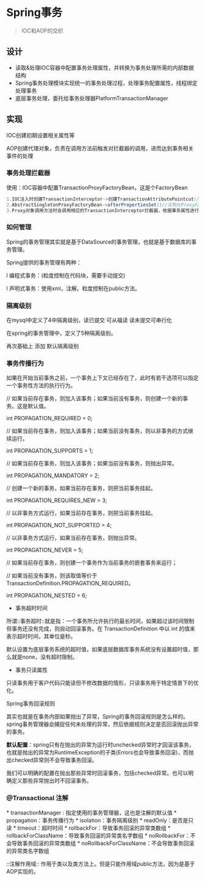 # Spring事务

> IOC和AOP的交织

## 设计

- 读取&处理IOC容器中配置事务处理属性，并转换为事务处理所需的内部数据结构
- Spring事务处理模块实现统一的事务处理过程，处理事务配置属性，线程绑定处理事务
- 底层事务处理，委托给事务处理器PlatformTransactionManager

## 实现

IOC创建初期设置相关属性等

AOP创建代理对象，负责在调用方法前触发对拦截器的调用，进而达到事务相关事件的处理

### 事务处理拦截器

使用：IOC容器中配置TransactionProxyFactoryBean，这是个FactoryBean

```java
1.IOC注入时创建TransactionInterceptor->创建TransactionAttributePointcut//为读取TransactionAttribute做准备
2.AbstractSingletonProxyFactoryBean->afterPropertiesSet()//实例化ProxyFactory，同时设置通知，目标对象，返回代理对象
3.Proxy对象调用方法时会调用相应的TransactionInterceptor拦截器，依据事务属性进行配置，从而为事务做好准备
```

### 如何管理

Spring的事务管理其实就是基于DataSource的事务管理，也就是基于数据库的事务管理。

Spring提供的事务管理有两种：

l   编程式事务：(粒度控制在代码块，需要手动提交)

l   声明式事务：使用xml，注解。粒度控制在public方法。

### 隔离级别

在mysql中定义了4中隔离级别，读已提交 可从福读 读未提交可串行化

在spring的事务管理中，定义了5种隔离级别。

再次基础上 添加 默认隔离级别

### 事务传播行为

如果在开始当前事务之前，一个事务上下文已经存在了，此时有若干选项可以指定一个事务性方法的执行行为。

// 如果当前存在事务，则加入该事务；如果当前没有事务，则创建一个新的事务。这是默认值。

int PROPAGATION_REQUIRED = 0;

// 如果当前存在事务，则加入该事务；如果当前没有事务，则以非事务的方式继续运行。

int PROPAGATION_SUPPORTS = 1;

// 如果当前存在事务，则加入该事务；如果当前没有事务，则抛出异常。

int PROPAGATION_MANDATORY = 2;

// 创建一个新的事务，如果当前存在事务，则把当前事务挂起。

int PROPAGATION_REQUIRES_NEW = 3;

// 以非事务方式运行，如果当前存在事务，则把当前事务挂起。

int PROPAGATION_NOT_SUPPORTED = 4;

// 以非事务方式运行，如果当前存在事务，则抛出异常。

int PROPAGATION_NEVER = 5;

// 如果当前存在事务，则创建一个事务作为当前事务的嵌套事务来运行；

// 如果当前没有事务，则该取值等价于TransactionDefinition.PROPAGATION_REQUIRED。

int PROPAGATION_NESTED = 6;

- 事务超时时间

所谓::事务超时::就是指：一个事务所允许执行的最长时间，如果超过该时间限制但事务还没有完成，则自动回滚事务。在 TransactionDefinition 中以 int 的值来表示超时时间，其单位是秒。

默认设置为底层事务系统的超时值，如果底层数据库事务系统没有设置超时值，那么就是none，没有超时限制。

- 事务只读属性

只读事务用于客户代码只能读但不修改数据的情形，只读事务用于特定情景下的优化。

Spring事务回滚规则

其实也就是在事务内部如果抛出了异常，Spring的事务回滚规则是怎么样的。spring事务管理器会捕捉任何未处理的异常，然后依据规则决定是否回滚抛出异常的事务。

**默认配置**：spring只有在抛出的异常为运行时unchecked异常时才回滚该事务，也就是抛出的异常为RuntimeException的子类(Errors也会导致事务回滚)，而抛出checked异常则不会导致事务回滚。

我们可以明确的配置在抛出那些异常时回滚事务，包括checked异常。也可以明确定义那些异常抛出时不回滚事务。

### @Transactional 注解

 \* transactionManager : 指定使用的事务管理器，这也是注解的默认值 
 \* propagation：事务传播行为 
 \* isolation：事务隔离级别 
 \* readOnly：是否是只读 
 \* timeout：超时时间 
 \* rollbackFor：导致事务回滚的异常类数组 
 \* rollbackForClassName：导致事务回滚的异常类名字数组 
 \* noRollbackFor：不会导致事务回滚的异常类数组 
 \* noRollbackForClassName：不会导致事务回滚的异常类名字数组

::注解作用域:: 
 作用于类以及类方法上。但是只能作用域public方法，因为是基于AOP实现的。